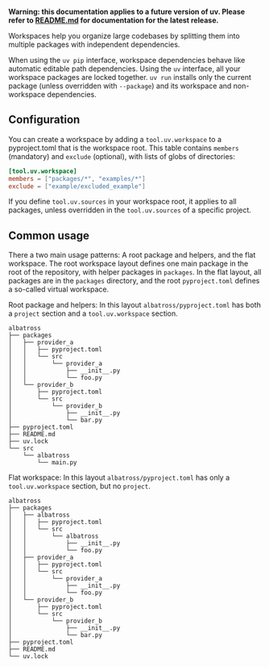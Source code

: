 **Warning: this documentation applies to a future version of uv. Please refer to
[README.md](../README.md) for documentation for the latest release.**

Workspaces help you organize large codebases by splitting them into multiple packages with
independent dependencies.

When using the `uv pip` interface, workspace dependencies behave like automatic editable path
dependencies. Using the `uv` interface, all your workspace packages are locked together. `uv run`
installs only the current package (unless overridden with `--package`) and its workspace and
non-workspace dependencies.

## Configuration

You can create a workspace by adding a `tool.uv.workspace` to a pyproject.toml that is the workspace
root. This table contains `members` (mandatory) and `exclude` (optional), with lists of globs of
directories:

```toml
[tool.uv.workspace]
members = ["packages/*", "examples/*"]
exclude = ["example/excluded_example"]
```

If you define `tool.uv.sources` in your workspace root, it applies to all packages, unless
overridden in the `tool.uv.sources` of a specific project.

## Common usage

There a two main usage patterns: A root package and helpers, and the flat workspace. The root
workspace layout defines one main package in the root of the repository, with helper packages in
`packages`. In the flat layout, all packages are in the `packages` directory, and the root
`pyproject.toml` defines a so-called virtual workspace.

Root package and helpers: In this layout `albatross/pyproject.toml` has both a `project` section and
a `tool.uv.workspace` section.

```
albatross
├── packages
│   ├── provider_a
│   │   ├── pyproject.toml
│   │   └── src
│   │       └── provider_a
│   │           ├── __init__.py
│   │           └── foo.py
│   └── provider_b
│       ├── pyproject.toml
│       └── src
│           └── provider_b
│               ├── __init__.py
│               └── bar.py
├── pyproject.toml
├── README.md
├── uv.lock
└── src
    └── albatross
        └── main.py
```

Flat workspace: In this layout `albatross/pyproject.toml` has only a `tool.uv.workspace` section,
but no `project`.

```
albatross
├── packages
│   ├── albatross
│   │   ├── pyproject.toml
│   │   └── src
│   │       └── albatross
│   │           ├── __init__.py
│   │           └── foo.py
│   ├── provider_a
│   │   ├── pyproject.toml
│   │   └── src
│   │       └── provider_a
│   │           ├── __init__.py
│   │           └── foo.py
│   └── provider_b
│       ├── pyproject.toml
│       └── src
│           └── provider_b
│               ├── __init__.py
│               └── bar.py
├── pyproject.toml
├── README.md
└── uv.lock
```
